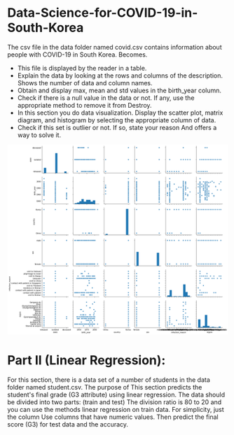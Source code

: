 # Data-Science-for-COVID-19-in-South-Korea

The csv file in the data folder named covid.csv contains information about people with COVID-19 in South Korea.
Becomes.
* This file is displayed by the reader in a table.
* Explain the data by looking at the rows and columns of the description. Shows the number of data and column names.
* Obtain and display max, mean and std values ​​in the birth_year column.
* Check if there is a null value in the data or not. If any, use the appropriate method to remove it from
Destroy.
* In this section you do data visualization. Display the scatter plot, matrix diagram, and histogram by selecting the appropriate column of data.
* Check if this set is outlier or not. If so, state your reason
And offers a way to solve it.

<img src="Table1.png" width="1000" class="center" />

# Part II (Linear Regression):
For this section, there is a data set of a number of students in the data folder named student.csv. The purpose of
This section predicts the student's final grade (G3 attribute) using linear regression.
The data should be divided into two parts: (train and test) The division ratio is 80 to 20 and you can use the methods
linear regression on train data. For simplicity, just the column
Use columns that have numeric values. Then predict the final score (G3) for test data and the accuracy.

